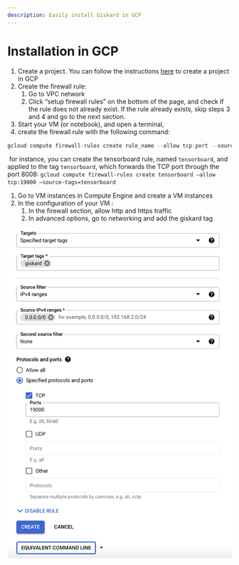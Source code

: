 ```yaml
---
description: Easily install Giskard in GCP
---
```


# Installation in GCP

1. Create a project. You can follow the instructions [here](https://cloud.google.com/resource-manager/docs/creating-managing-projects?utm\_source=codelabs\&utm\_medium=et\&utm\_campaign=CDR\_sar\_aiml\_vertexio\_\&utm\_content=-) to create a project in GCP
2. Create the firewall rule:
   1. Go to VPC network
   2. Click “setup firewall rules” on the bottom of the page, and check if the rule does not already exist. If the rule already exists, skip steps 3 and 4 and go to the next section.
3. Start your VM (or notebook), and open a terminal,
4. create the firewall rule with the following command: ​

```jsx
gcloud compute firewall-rules create rule_name --allow tcp:port --source-tags=rule_tag
```

​ for instance, you can create the tensorboard rule, named `tensorboard`, and applied to the tag `tensorboard`, which forwards the TCP port through the port 8008: ​ `gcloud compute firewall-rules create tensorboard —allow tcp:19000 —source-tags=tensorboard`

1. Go to VM instances in Compute Engine and create a VM instances
2. In the configuration of your VM :
   1. In the firewall section, allow http and https traffic
   2. In advanced options, go to networking and add the giskard tag

![](<../../.gitbook/assets/image (1).png>)
